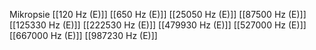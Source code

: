 Mikropsie
[[120 Hz (E)]]
[[650 Hz (E)]]
[[25050 Hz (E)]]
[[87500 Hz (E)]]
[[125330 Hz (E)]]
[[222530 Hz (E)]]
[[479930 Hz (E)]]
[[527000 Hz (E)]]
[[667000 Hz (E)]]
[[987230 Hz (E)]]